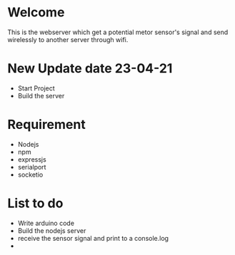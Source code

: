 # Welcome 
This is the webserver which get a potential metor sensor's signal and send wirelessly to another server through wifi.

# New Update date 23-04-21
- Start Project
- Build the server

# Requirement
- Nodejs
- npm
- expressjs
- serialport
- socketio

# List to do
- Write arduino code
- Build the nodejs server
- receive the sensor signal and print to a console.log
- 
